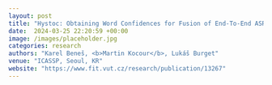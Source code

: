 ```yaml
---
layout: post
title: "Hystoc: Obtaining Word Confidences for Fusion of End-To-End ASR Systems"
date:  2024-03-25 22:20:59 +00:00
image: /images/placeholder.jpg
categories: research
authors: "Karel Beneš, <b>Martin Kocour</b>, Lukáš Burget"
venue: "ICASSP, Seoul, KR"
website: "https://www.fit.vut.cz/research/publication/13267"
---
```


